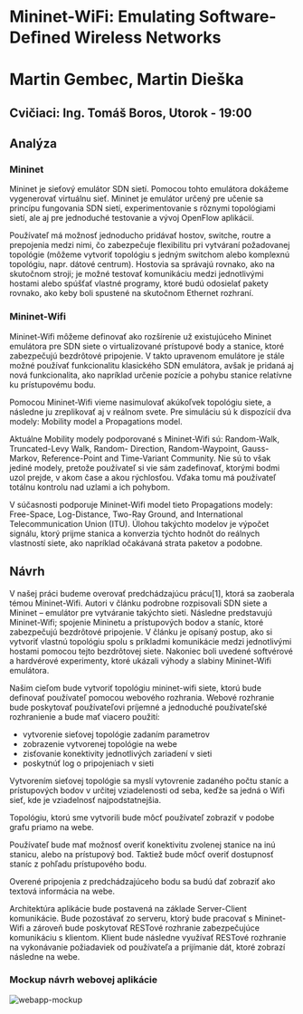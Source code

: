﻿# Mininet-WiFi: Emulating Software-Deﬁned Wireless Networks 

# Martin Gembec, Martin Dieška 
Cvičiaci: Ing. Tomáš Boros, Utorok - 19:00
------------------------------------------------------------------------

## Analýza
### Mininet
Mininet je sieťový emulátor SDN sietí. Pomocou tohto emulátora dokážeme vygenerovať virtuálnu sieť. Mininet je emulátor určený pre učenie sa princípu fungovania SDN sietí, experimentovanie s rôznymi topológiami sietí, ale aj pre jednoduché testovanie a vývoj OpenFlow aplikácií.

Používateľ má možnosť jednoducho pridávať hostov, switche, routre a prepojenia medzi nimi, čo zabezpečuje flexibilitu pri vytváraní požadovanej topológie (môžeme vytvoriť topológiu s jedným switchom alebo komplexnú topológiu, napr. dátové centrum). Hostovia sa správajú rovnako, ako na skutočnom stroji; je možné testovať komunikáciu medzi jednotlivými hostami alebo spúšťať vlastné programy, ktoré budú odosielať pakety rovnako, ako keby boli spustené na skutočnom Ethernet rozhraní.

### Mininet-Wifi
Mininet-Wifi môžeme definovať ako rozšírenie už existujúceho Mininet emulátora pre SDN siete o virtualizované prístupové body a stanice, ktoré zabezpečujú bezdrôtové pripojenie. V takto upravenom emulátore je stále možné používať funkcionalitu klasického SDN emulátora, avšak je pridaná aj nová funkcionalita, ako napríklad určenie pozície a pohybu stanice relatívne ku prístupovému bodu.

Pomocou Mininet-Wifi vieme nasimulovať akúkoľvek topológiu siete, a následne ju zreplikovať aj v reálnom svete. Pre simuláciu sú k dispozícií dva modely: Mobility model a Propagations model.

Aktuálne Mobility modely podporované s Mininet-Wifi sú: Random-Walk, Truncated-Levy Walk, Random- Direction, Random-Waypoint, Gauss-Markov, Reference-Point and Time-Variant Community. Nie sú to však jediné modely, pretože používateľ si vie sám zadefinovať, ktorými bodmi uzol prejde, v akom čase a akou rýchlosťou. Vďaka tomu má používateľ totálnu kontrolu nad uzlami a ich pohybom.

V súčasnosti podporuje Mininet-Wifi model tieto Propagations modely: Free-Space, Log-Distance, Two-Ray Ground, and International Telecommunication Union (ITU). Úlohou takýchto modelov je výpočet signálu, ktorý prijme stanica a konverzia týchto hodnôt do reálnych vlastností siete, ako napríklad očakávaná strata paketov a podobne.


## Návrh
V našej práci budeme overovať predchádzajúcu prácu[1], ktorá sa zaoberala témou Mininet-Wifi. Autori v článku podrobne rozpisovali SDN siete a Mininet – emulátor pre vytváranie takýchto sieti. Následne predstavujú Mininet-Wifi; spojenie Mininetu a prístupových bodov a staníc, ktoré zabezpečujú bezdrôtové pripojenie. V článku je opísaný postup, ako si vytvoriť vlastnú topológiu spolu s príkladmi komunikácie medzi jednotlivými hostami pomocou tejto bezdrôtovej siete. Nakoniec boli uvedené softvérové a hardvérové experimenty, ktoré ukázali výhody a slabiny Mininet-Wifi emulátora.

Našim cieľom bude vytvoriť topológiu mininet-wifi siete, ktorú bude definovať používateľ pomocou webového rozhrania. Webové rozhranie bude poskytovať používateľovi príjemné a jednoduché používateľské rozhranienie a bude mať viacero použití: 

 - vytvorenie sieťovej topológie zadaním parametrov
 - zobrazenie vytvorenej topológie na webe
 - zisťovanie konektivity jednotlivých zariadení v sieti
 - poskytnúť log o pripojeniach v sieti

Vytvorením sieťovej topológie sa myslí vytovrenie zadaného počtu staníc a prístupových bodov v určitej vziadelenosti od seba, keďže sa jedná o Wifi sieť, kde je vziadelnosť najpodstatnejšia.
  
  Topológiu, ktorú sme vytvorili bude môcť používateľ zobraziť v podobe grafu priamo na webe.
  
  Používateľ bude mať možnosť overiť konektivitu zvolenej stanice na inú stanicu, alebo na prístupový bod. Taktiež bude môcť overiť dostupnosť staníc z pohľadu prístupového bodu.
  
  Overené pripojenia z predchádzajúceho bodu sa budú dať zobraziť ako textová informácia na webe.
  
  Architektúra aplikácie bude postavená na základe Server-Client komunikácie. Bude pozostávať zo serveru, ktorý bude pracovať s Mininet-Wifi a zároveň bude poskytovať RESTové rozhranie zabezpečujúce komunikáciu s klientom. Klient bude následne využívať RESTové rozhranie na vykonávanie požiadaviek od používateľa a prijímanie dát, ktoré zobrazí následne na webe.

### Mockup návrh webovej aplikácie
![webapp-mockup](https://github.com/aks-2017/semestralne-zadania-semestralne-zadanie-xdieska-xgembec/blob/master/images/webapp-mockup.PNG "Mockup")
   
  


